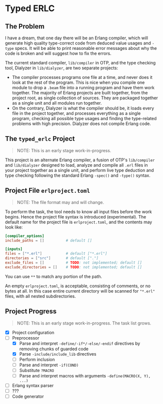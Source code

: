# Typed ERLC

## The Problem

I have a dream, that one day there will be an Erlang compiler, which will generate high quality type-correct code from
deduced value usages and `-type` specs. It will be able to print reasonable error messages about why the code is broken
and will suggest how to fix the errors.

The current standard compiler, `lib/compiler` in OTP, and the type checking tool, Dialyzer in `lib/dialyzer`, are two
separate projects:

* The compiler processes programs one file at a time, and never does it look at the rest of the program. This is nice
  when you compile one module to drop a `.beam` file into a running program and have them work together. The majority of
  Erlang projects are built together, from the project root, as single collection of sources. They are packaged together
  as a single unit and all modules run together.
* On the contrary, Dialyzer is what the compiler should be, it loads every file in the project together, and processes
  everything as a single program, checking all possible type usages and finding the type-related problems with high
  precision. Dialyzer does not compile Erlang code.

## The `typed_erlc` Project

> NOTE: This is an early stage work-in-progress.

This project is an alternate Erlang compiler, a fusion of OTP's `lib/compiler` and `lib/dialyzer` designed to load,
analyze and compile all `.erl` files in your project together as a single unit, and perform live type deduction and type
checking following the standard Erlang `-spec()` and `-type()` syntax.

## Project File `erlproject.toml`

> NOTE: The file format may and will change.

To perform the task, the tool needs to know all input files before the work begins. Hence the project file syntax is
introduced (experimental). The default name for the project file is `erlproject.toml`, and the contents may look like:

```toml
[compiler_options]
include_paths = []          # default []

[inputs]
files = ["*.erl"]           # default ["*.erl"]
directories = ["src"]       # default ["."]
exclude_files = []          # TODO: not implemented; default []
exclude_directories = []    # TODO: not implemented; default []
```

You can use `**` to match any portion of the path.

An empty `erlproject.toml`, is acceptable, consisting of comments, or no bytes at all. In this case entire current
directory will be scanned for `"*.erl"` files, with all nested subdirectories.

## Project Progress

> NOTE: This is an early stage work-in-progress. The task list grows.

- [x] Project configuration
- [ ] Preprocessor
    - [x] Parse and interpret `-define/-if*/-else/-endif` directives by removing chunks of guarded code
    - [x] Parse `-include/include_lib` directives
    - [ ] Perform inclusion
    - [ ] Parse and interpret `-if(COND)`
    - [ ] Substitute `?MACRO`
    - [ ] Parse and interpret macros with arguments `-define(MACRO(X, Y), ...)`
- [ ] Erlang syntax parser
- [ ] ???
- [ ] Code generator
